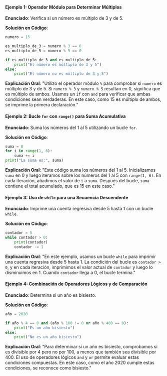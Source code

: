 #### Ejemplo 1: Operador Módulo para Determinar Múltiplos

**Enunciado**:
Verifica si un número es múltiplo de 3 y de 5.

**Solución en Código**:
```python
numero = 15

es_multiplo_de_3 = numero % 3 == 0
es_multiplo_de_5 = numero % 5 == 0

if es_multiplo_de_3 and es_multiplo_de_5:
    print("El número es múltiplo de 3 y 5")
else:
    print("El número no es múltiplo de 3 y 5")
```

**Explicación Oral**:
"Utilizo el operador módulo `%` para comprobar si `numero` es múltiplo de 3 y de 5. Si `numero % 3` y `numero % 5` resultan en 0, significa que es múltiplo de ambos. Usamos un `if` con `and` para verificar que ambas condiciones sean verdaderas. En este caso, como 15 es múltiplo de ambos, se imprime la primera declaración."

#### Ejemplo 2: Bucle `for` con `range()` para Suma Acumulativa

**Enunciado**:
Suma los números del 1 al 5 utilizando un bucle `for`.

**Solución en Código**:
```python
suma = 0
for i in range(1, 6):
    suma += i
print("La suma es:", suma)
```

**Explicación Oral**:
"Este código suma los números del 1 al 5. Inicializamos `suma` en 0 y luego iteramos sobre los números del 1 al 5 con `range(1, 6)`. En cada iteración, añadimos el valor de `i` a `suma`. Después del bucle, `suma` contiene el total acumulado, que es 15 en este caso."

#### Ejemplo 3: Uso de `while` para una Secuencia Descendente

**Enunciado**:
Imprime una cuenta regresiva desde 5 hasta 1 con un bucle `while`.

**Solución en Código**:
```python
contador = 5
while contador > 0:
    print(contador)
    contador -= 1
```

**Explicación Oral**:
"En este ejemplo, usamos un bucle `while` para imprimir una cuenta regresiva desde 5 hasta 1. La condición del bucle es `contador > 0`, y en cada iteración, imprimimos el valor actual de `contador` y luego lo disminuimos en 1. Cuando `contador` llega a 0, el bucle termina."

#### Ejemplo 4: Combinación de Operadores Lógicos y de Comparación

**Enunciado**:
Determina si un año es bisiesto.

**Solución en Código**:
```python
año = 2020

if año % 4 == 0 and (año % 100 != 0 or año % 400 == 0):
    print("Es un año bisiesto")
else:
    print("No es un año bisiesto")
```

**Explicación Oral**:
"Para determinar si un año es bisiesto, comprobamos si es divisible por 4 pero no por 100, a menos que también sea divisible por 400. El uso de operadores lógicos `and` y `or` permite evaluar estas condiciones compuestas. En este caso, como el año 2020 cumple estas condiciones, se reconoce como bisiesto."
